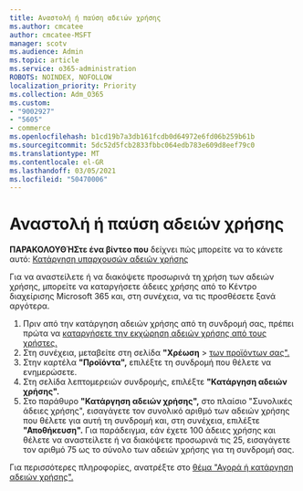 ```yaml
---
title: Αναστολή ή παύση αδειών χρήσης
ms.author: cmcatee
author: cmcatee-MSFT
manager: scotv
ms.audience: Admin
ms.topic: article
ms.service: o365-administration
ROBOTS: NOINDEX, NOFOLLOW
localization_priority: Priority
ms.collection: Adm_O365
ms.custom:
- "9002927"
- "5605"
- commerce
ms.openlocfilehash: b1cd19b7a3db161fcdb0d64972e6fd06b259b61b
ms.sourcegitcommit: 5dc52d5fcb2833fbbc064edb783e609d8eef79c0
ms.translationtype: MT
ms.contentlocale: el-GR
ms.lasthandoff: 03/05/2021
ms.locfileid: "50470006"
---
```

# <a name="suspend-or-pause-licenses"></a>Αναστολή ή παύση αδειών χρήσης

**ΠΑΡΑΚΟΛΟΥΘΉΣτε ένα βίντεο που** δείχνει πώς μπορείτε να το κάνετε αυτό: [Κατάργηση υπαρχουσών αδειών χρήσης](https://go.microsoft.com/fwlink/p/?linkid=2154938)

Για να αναστείλετε ή να διακόψετε προσωρινά τη χρήση των αδειών χρήσης, μπορείτε να καταργήσετε άδειες χρήσης από το Κέντρο διαχείρισης Microsoft 365 και, στη συνέχεια, να τις προσθέσετε ξανά αργότερα.

1. Πριν από την κατάργηση αδειών χρήσης από τη συνδρομή σας, πρέπει πρώτα να [καταργήσετε την εκχώρηση αδειών χρήσης από τους χρήστες.](https://docs.microsoft.com/microsoft-365/admin/manage/remove-licenses-from-users)
2. Στη συνέχεια, μεταβείτε στη σελίδα **"Χρέωση**  >  [των προϊόντων σας".](https://go.microsoft.com/fwlink/p/?linkid=842054)
3. Στην καρτέλα **"Προϊόντα",** επιλέξτε τη συνδρομή που θέλετε να ενημερώσετε.
4. Στη σελίδα λεπτομερειών συνδρομής, επιλέξτε **"Κατάργηση αδειών χρήσης".**
5. Στο παράθυρο **"Κατάργηση αδειών χρήσης",** στο πλαίσιο "Συνολικές άδειες χρήσης", εισαγάγετε τον συνολικό αριθμό των αδειών χρήσης που θέλετε για αυτή τη συνδρομή και, στη συνέχεια, επιλέξτε  **"Αποθήκευση".** Για παράδειγμα, εάν έχετε 100 άδειες χρήσης και θέλετε να αναστείλετε ή να διακόψετε προσωρινά τις 25, εισαγάγετε τον αριθμό 75 ως το σύνολο των αδειών χρήσης για τη συνδρομή σας.

Για περισσότερες πληροφορίες, ανατρέξτε στο [θέμα "Αγορά ή κατάργηση αδειών χρήσης".](https://docs.microsoft.com/microsoft-365/commerce/licenses/buy-licenses)